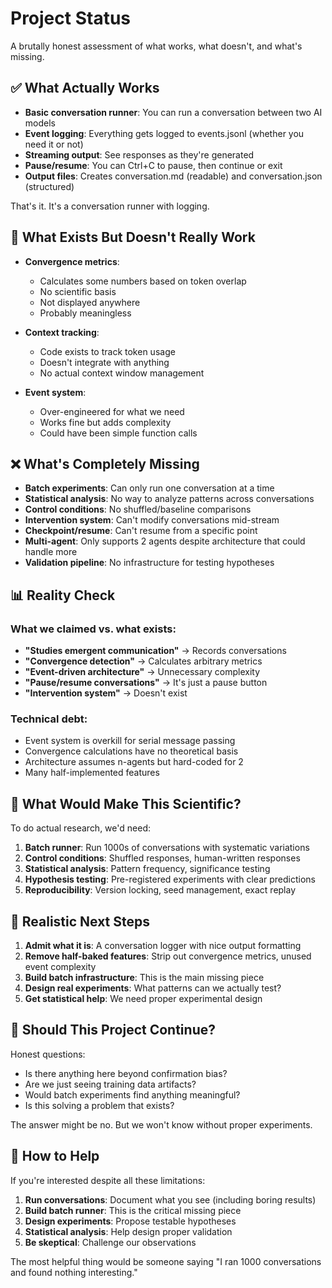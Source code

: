 # Project Status

A brutally honest assessment of what works, what doesn't, and what's missing.

## ✅ What Actually Works

- **Basic conversation runner**: You can run a conversation between two AI models
- **Event logging**: Everything gets logged to events.jsonl (whether you need it or not)
- **Streaming output**: See responses as they're generated
- **Pause/resume**: You can Ctrl+C to pause, then continue or exit
- **Output files**: Creates conversation.md (readable) and conversation.json (structured)

That's it. It's a conversation runner with logging.

## 🚧 What Exists But Doesn't Really Work

- **Convergence metrics**: 
  - Calculates some numbers based on token overlap
  - No scientific basis
  - Not displayed anywhere
  - Probably meaningless

- **Context tracking**:
  - Code exists to track token usage
  - Doesn't integrate with anything
  - No actual context window management

- **Event system**:
  - Over-engineered for what we need
  - Works fine but adds complexity
  - Could have been simple function calls

## ❌ What's Completely Missing

- **Batch experiments**: Can only run one conversation at a time
- **Statistical analysis**: No way to analyze patterns across conversations
- **Control conditions**: No shuffled/baseline comparisons
- **Intervention system**: Can't modify conversations mid-stream
- **Checkpoint/resume**: Can't resume from a specific point
- **Multi-agent**: Only supports 2 agents despite architecture that could handle more
- **Validation pipeline**: No infrastructure for testing hypotheses

## 📊 Reality Check

### What we claimed vs. what exists:
- **"Studies emergent communication"** → Records conversations
- **"Convergence detection"** → Calculates arbitrary metrics
- **"Event-driven architecture"** → Unnecessary complexity
- **"Pause/resume conversations"** → It's just a pause button
- **"Intervention system"** → Doesn't exist

### Technical debt:
- Event system is overkill for serial message passing
- Convergence calculations have no theoretical basis
- Architecture assumes n-agents but hard-coded for 2
- Many half-implemented features

## 🔬 What Would Make This Scientific?

To do actual research, we'd need:

1. **Batch runner**: Run 1000s of conversations with systematic variations
2. **Control conditions**: Shuffled responses, human-written responses
3. **Statistical analysis**: Pattern frequency, significance testing
4. **Hypothesis testing**: Pre-registered experiments with clear predictions
5. **Reproducibility**: Version locking, seed management, exact replay

## 🎯 Realistic Next Steps

1. **Admit what it is**: A conversation logger with nice output formatting
2. **Remove half-baked features**: Strip out convergence metrics, unused event complexity
3. **Build batch infrastructure**: This is the main missing piece
4. **Design real experiments**: What patterns can we actually test?
5. **Get statistical help**: We need proper experimental design

## 💭 Should This Project Continue?

Honest questions:
- Is there anything here beyond confirmation bias?
- Are we just seeing training data artifacts?
- Would batch experiments find anything meaningful?
- Is this solving a problem that exists?

The answer might be no. But we won't know without proper experiments.

## 🤝 How to Help

If you're interested despite all these limitations:

1. **Run conversations**: Document what you see (including boring results)
2. **Build batch runner**: This is the critical missing piece
3. **Design experiments**: Propose testable hypotheses
4. **Statistical analysis**: Help design proper validation
5. **Be skeptical**: Challenge our observations

The most helpful thing would be someone saying "I ran 1000 conversations and found nothing interesting."